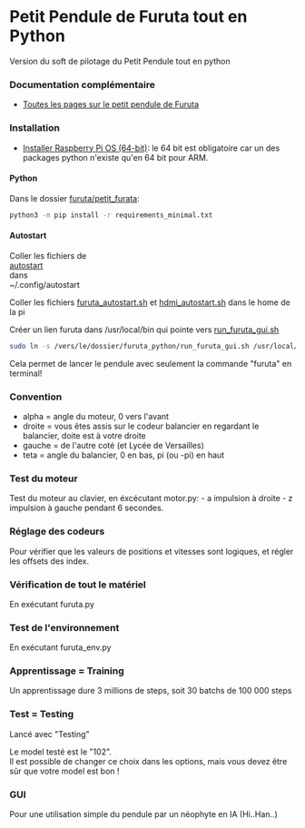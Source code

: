 # Petit Pendule de Furuta tout en Python

Version du soft de pilotage du Petit Pendule tout en python

### Documentation complémentaire
* [Toutes les pages sur le petit pendule de Furuta](https://ressources.labomedia.org/tag/petit_pendule_furuta?do=showtag&tag=petit_pendule_furuta)

### Installation
* [Installer Raspberry Pi OS (64-bit)](https://www.raspberrypi.com/software/operating-systems/): le 64 bit est obligatoire car un des packages python n'existe qu'en 64 bit pour ARM.

#### Python
Dans le dossier [furuta/petit_furata](https://github.com/sergeLabo/furuta/tree/main/petit_furata):
``` bash
python3 -m pip install -r requirements_minimal.txt
```
#### Autostart
Coller les fichiers de <br />
[autostart](https://github.com/sergeLabo/furuta/tree/main/petit_furata/furuta_python/autostart) <br />
dans <br />
~/.config/autostart

Coller les fichiers
[furuta_autostart.sh](https://github.com/sergeLabo/furuta/blob/main/petit_furata/furuta_python/furuta_autostart.sh) et [hdmi_autostart.sh](https://github.com/sergeLabo/furuta/blob/main/petit_furata/furuta_python/hdmi_autostart.sh) dans le home de la pi

Créer un lien furuta dans /usr/local/bin qui pointe vers [run_furuta_gui.sh](https://github.com/sergeLabo/furuta/blob/main/petit_furata/furuta_python/run_furuta_gui.sh)
``` bash
sudo ln -s /vers/le/dossier/furuta_python/run_furuta_gui.sh /usr/local/bin/furuta
```
Cela permet de lancer le pendule avec seulement la commande "furuta" en terminal!

### Convention

* alpha = angle du moteur, 0 vers l'avant
* droite = vous êtes assis sur le codeur balancier en regardant le balancier, doite est à votre droite
* gauche = de l'autre coté (et Lycée de Versailles)
* teta = angle du balancier, 0 en bas, pi (ou -pi) en haut


### Test du moteur
Test du moteur au clavier, en éxcécutant motor.py:
        - a impulsion à droite
        - z impulsion à gauche
    pendant 6 secondes.

### Réglage des codeurs
Pour vérifier que les valeurs de positions et vitesses sont logiques,
et régler les offsets des index.

### Vérification de tout le matériel
En exécutant furuta.py

### Test de l'environnement
En exécutant furuta_env.py

### Apprentissage = Training

Un apprentissage dure 3 millions de steps,
soit 30 batchs de 100 000 steps

### Test = Testing
Lancé avec "Testing"

Le model testé est le "102".<br />
Il est possible de changer ce choix dans les options, mais vous devez être sûr que votre model est bon !

### GUI
Pour une utilisation simple du pendule par un néophyte en IA (Hi..Han..)
